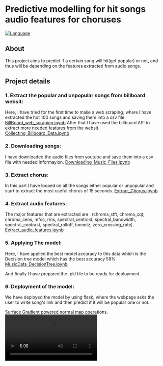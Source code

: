 # Predictive modelling for hit songs audio features for choruses
[![Language](https://img.shields.io/badge/language-python-blue.svg?style=flat)](https://www.python.org)

## About
This project aims to predict if a certain song will hit(get popular) or not, and thus will be depending on the features extracted from audio songs.

## Project details
### 1. Extract the popular and unpopular songs from billboard websit:
Here, I have tried for the first time to make a web scraping, where I have extracted the hot 100 songs and saving them into a csv file. [BillBoard_web_scraping.ipynb](https://github.com/Nourhan-Adell/Data_Science_Projects/blob/main/BillBoard_web_scraping.ipynb)
After that I have used the billboard API to extract more needed features from the websit. [Collecting_Billboard_Data.ipynb](https://github.com/Nourhan-Adell/Data_Science_Projects/blob/main/Collecting_Billboard_Data.ipynb)

### 2. Downloading songs:
I have downloaded the audio files from youtube and save them into a csv file with needed informayion. [Downloading_Music_Files.ipynb](https://github.com/Nourhan-Adell/Data_Science_Projects/blob/main/Downloading_Music_Files.ipynb)

### 3. Extract chorus:
In this part I have looped on all the songs either popular or unpopular and start to extract the most useful chorus of 15 seconds. [Extract_Chorus.ipynb](https://github.com/Nourhan-Adell/Data_Science_Projects/blob/main/Extract_Chorus.ipynb)

### 4. Extract audio features:
The major features that are extracted are : (chroma_stft, chroma_cqt, chroma_cens, mfcc, rms, spectral_centroid, spectral_bandwidth, spectral_contrast, spectral_rolloff, tonnetz, zero_crossing_rate). [Extract_audio_features.ipynb](https://github.com/Nourhan-Adell/Data_Science_Projects/blob/main/Extract_audio_features.ipynb)

### 5. Applying The model:
Here, I have applied the best model accuracy to this data which is the Decision tree model which has the best accuracy 58%. [MusicData_DecisionTree.ipynb](https://github.com/Nourhan-Adell/Data_Science_Projects/blob/main/6.%20MusicData_DecisionTree.ipynb)

And finally I have prepared the .pkl file to be ready for deployment.
### 6. Deployment of the model:
We have deployed the model by using flask, where the webpage asks the user to write song's link and then predict if it will be popular one or not.

[Surface Gradient](https://blogs.unity3d.com/2019/11/20/normal-map-compositing-using-the-surface-gradient-framework-in-shader-graph/) powered normal map operations.
![](Demo.mp4)
